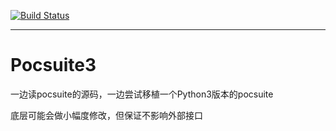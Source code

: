 [![Build Status](https://travis-ci.org/leisurelicht/Pocsuite3.svg?branch=master)](https://travis-ci.org/leisurelicht/Pocsuite3)

----

# Pocsuite3

一边读pocsuite的源码，一边尝试移植一个Python3版本的pocsuite

底层可能会做小幅度修改，但保证不影响外部接口
